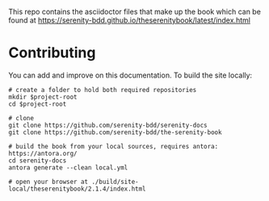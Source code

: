 This repo contains the asciidoctor files that make up the book which can be found at https://serenity-bdd.github.io/theserenitybook/latest/index.html 

# Contributing
You can add and improve on this documentation. To build the site locally:

    # create a folder to hold both required repositories
    mkdir $project-root
    cd $project-root
    
    # clone
    git clone https://github.com/serenity-bdd/serenity-docs
    git clone https://github.com/serenity-bdd/the-serenity-book
    
    # build the book from your local sources, requires antora: https://antora.org/
    cd serenity-docs
    antora generate --clean local.yml
    
    # open your browser at ./build/site-local/theserenitybook/2.1.4/index.html
